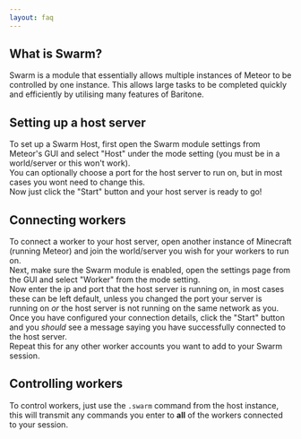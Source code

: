 ```yaml
---
layout: faq
---
```


## What is Swarm?

Swarm is a module that essentially allows multiple instances of Meteor to be controlled by one instance. This allows large tasks to be completed quickly and efficiently by utilising many features of Baritone.

## Setting up a host server

To set up a Swarm Host, first open the Swarm module settings from Meteor's GUI and select "Host" under the mode setting (you must be in a world/server or this won't work).  
You can optionally choose a port for the host server to run on, but in most cases you wont need to change this.  
Now just click the "Start" button and your host server is ready to go!  

## Connecting workers

To connect a worker to your host server, open another instance of Minecraft (running Meteor) and join the world/server you wish for your workers to run on.  
Next, make sure the Swarm module is enabled, open the settings page from the GUI and select "Worker" from the mode setting.  
Now enter the ip and port that the host server is running on, in most cases these can be left default, unless you changed the port your server is running on *or* the host server is not running on the same network as you.  
Once you have configured your connection details, click the "Start" button and you *should* see a message saying you have successfully connected to the host server.  
Repeat this for any other worker accounts you want to add to your Swarm session.

## Controlling workers

To control workers, just use the `.swarm` command from the host instance, this will transmit any commands you enter to **all** of the workers connected to your session.